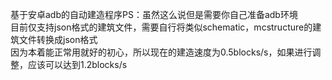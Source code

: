 基于安卓adb的自动建造程序PS：虽然这么说但是需要你自己准备adb环境                   
目前仅支持json格式的建筑文件，需要自行将类似schematic，mcstructure的建筑文件转换成json格式            
因为本着能正常用就好的初心，所以现在的建造速度为0.5blocks/s，如果进行调整，应该可以达到1.2blocks/s
